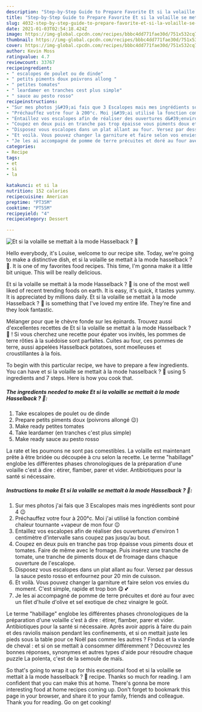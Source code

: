 ```yaml
---
description: "Step-by-Step Guide to Prepare Favorite Et si la volaille se mettait à la mode Hasselback ? 🤔"
title: "Step-by-Step Guide to Prepare Favorite Et si la volaille se mettait à la mode Hasselback ? 🤔"
slug: 4032-step-by-step-guide-to-prepare-favorite-et-si-la-volaille-se-mettait-a-la-mode-hasselback
date: 2021-01-03T02:54:18.424Z
image: https://img-global.cpcdn.com/recipes/bbbc4dd771fae30d/751x532cq70/et-si-la-volaille-se-mettait-a-la-mode-hasselback-🤔-photo-principale-de-la-recette.jpg
thumbnail: https://img-global.cpcdn.com/recipes/bbbc4dd771fae30d/751x532cq70/et-si-la-volaille-se-mettait-a-la-mode-hasselback-🤔-photo-principale-de-la-recette.jpg
cover: https://img-global.cpcdn.com/recipes/bbbc4dd771fae30d/751x532cq70/et-si-la-volaille-se-mettait-a-la-mode-hasselback-🤔-photo-principale-de-la-recette.jpg
author: Kevin Moss
ratingvalue: 4.7
reviewcount: 33767
recipeingredient:
- " escalopes de poulet ou de dinde"
- " petits piments doux poivrons allong "
- " petites tomates"
- " leardamer en tranches cest plus simple"
- " sauce au pesto rosso"
recipeinstructions:
- "Sur mes photos j&#39;ai fais que 3 Escalopes mais mes ingrédients sont pour 4 😉"
- "Préchauffez votre four à 200°c. Moi j&#39;ai utilisé la fonction combiné chaleur tournante +vapeur de mon four 😉"
- "Entaillez vos escalopes afin de réaliser des ouvertures d&#39;environ 1 centimètre d’intervalle sans coupez pas jusqu’au bout."
- "Coupez en deux puis en tranche pas trop épaisse vous piments doux et tomates. Faire de même avec le fromage. Puis insérez une tranche de tomate, une tranche de piments doux et de fromage dans chaque ouverture de l&#39;escalope."
- "Disposez vous escalopes dans un plat allant au four. Versez par dessus la sauce pesto rosso et enfournez pour 20 min de cuisson."
- "Et voilà. Vous pouvez changer la garniture et faire selon vos envies du moment. C&#39;est simple, rapide et trop bon 😋 💕"
- "Je les ai accompagné de pomme de terre précuites et doré au four avec un filet d&#39;huile d&#39;olive et sel exotique de chez vinaigre le goût."
categories:
- Recipe
tags:
- et
- si
- la

katakunci: et si la 
nutrition: 152 calories
recipecuisine: American
preptime: "PT35M"
cooktime: "PT55M"
recipeyield: "4"
recipecategory: Dessert

---
```



![Et si la volaille se mettait à la mode Hasselback ? 🤔](https://img-global.cpcdn.com/recipes/bbbc4dd771fae30d/751x532cq70/et-si-la-volaille-se-mettait-a-la-mode-hasselback-🤔-photo-principale-de-la-recette.jpg)

Hello everybody, it's Louise, welcome to our recipe site. Today, we're going to make a distinctive dish, et si la volaille se mettait à la mode hasselback ? 🤔. It is one of my favorites food recipes. This time, I'm gonna make it a little bit unique. This will be really delicious.

Et si la volaille se mettait à la mode Hasselback ? 🤔 is one of the most well liked of recent trending foods on earth. It is easy, it's quick, it tastes yummy. It is appreciated by millions daily. Et si la volaille se mettait à la mode Hasselback ? 🤔 is something that I've loved my entire life. They're fine and they look fantastic.

Mélanger pour que le chèvre fonde sur les épinards. Trouvez aussi d&#39;excellentes recettes de Et si la volaille se mettait à la mode Hasselback ? 🤔 ! Si vous cherchez une recette pour épater vos invités, les pommes de terre rôties à la suédoise sont parfaites. Cuites au four, ces pommes de terre, aussi appelées Hasselback potatoes, sont moelleuses et croustillantes à la fois.


To begin with this particular recipe, we have to prepare a few ingredients. You can have et si la volaille se mettait à la mode hasselback ? 🤔 using 5 ingredients and 7 steps. Here is how you cook that.

<!--inarticleads1-->

##### The ingredients needed to make Et si la volaille se mettait à la mode Hasselback ? 🤔:

1. Take  escalopes de poulet ou de dinde
1. Prepare  petits piments doux (poivrons allongé 😉)
1. Make ready  petites tomates
1. Take  leardamer (en tranches c&#39;est plus simple)
1. Make ready  sauce au pesto rosso


La rate et les poumons ne sont pas comestibles. La volaille est maintenant prête à être bridée ou découpée à cru selon la recette. Le terme &#34;habillage&#34; englobe les différentes phases chronologiques de la préparation d&#39;une volaille c&#39;est à dire : étirer, flamber, parer et vider. Antibiotiques pour la santé si nécessaire. 

<!--inarticleads2-->

##### Instructions to make Et si la volaille se mettait à la mode Hasselback ? 🤔:

1. Sur mes photos j&#39;ai fais que 3 Escalopes mais mes ingrédients sont pour 4 😉
1. Préchauffez votre four à 200°c. Moi j&#39;ai utilisé la fonction combiné chaleur tournante +vapeur de mon four 😉
1. Entaillez vos escalopes afin de réaliser des ouvertures d&#39;environ 1 centimètre d’intervalle sans coupez pas jusqu’au bout.
1. Coupez en deux puis en tranche pas trop épaisse vous piments doux et tomates. Faire de même avec le fromage. Puis insérez une tranche de tomate, une tranche de piments doux et de fromage dans chaque ouverture de l&#39;escalope.
1. Disposez vous escalopes dans un plat allant au four. Versez par dessus la sauce pesto rosso et enfournez pour 20 min de cuisson.
1. Et voilà. Vous pouvez changer la garniture et faire selon vos envies du moment. C&#39;est simple, rapide et trop bon 😋 💕
1. Je les ai accompagné de pomme de terre précuites et doré au four avec un filet d&#39;huile d&#39;olive et sel exotique de chez vinaigre le goût.


Le terme &#34;habillage&#34; englobe les différentes phases chronologiques de la préparation d&#39;une volaille c&#39;est à dire : étirer, flamber, parer et vider. Antibiotiques pour la santé si nécessaire. Après avoir appris à faire du pain et des raviolis maison pendant les confinements, et si on mettait juste les pieds sous la table pour ce Noël pas comme les autres ? Findus et la viande de cheval : et si on se mettait à consommer différemment ? Découvrez les bonnes réponses, synonymes et autres types d&#39;aide pour résoudre chaque puzzle La polenta, c&#39;est de la semoule de maïs. 

So that's going to wrap it up for this exceptional food et si la volaille se mettait à la mode hasselback ? 🤔 recipe. Thanks so much for reading. I am confident that you can make this at home. There's gonna be more interesting food at home recipes coming up. Don't forget to bookmark this page in your browser, and share it to your family, friends and colleague. Thank you for reading. Go on get cooking!
